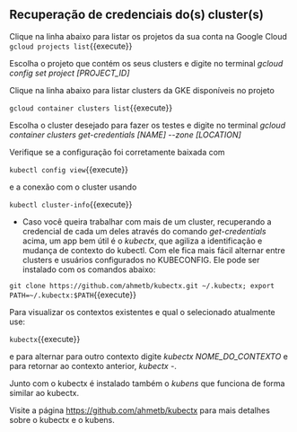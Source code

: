 ## Recuperação de credenciais do(s) cluster(s)
Clique na linha abaixo para listar os projetos da sua conta na Google Cloud
`gcloud projects list`{{execute}}

Escolha o projeto que contém os seus clusters e digite no terminal *gcloud config set project [PROJECT_ID]* 

Clique na linha abaixo para listar clusters da GKE disponíveis no projeto

`gcloud container clusters list`{{execute}}

Escolha o cluster desejado para fazer os testes e digite no terminal *gcloud container clusters get-credentials [NAME] --zone [LOCATION]*

Verifique se a configuração foi corretamente baixada com 

`kubectl config view`{{execute}}

e a conexão com o cluster usando 

`kubectl cluster-info`{{execute}}

* Caso você queira trabalhar com mais de um cluster, recuperando a credencial de cada um deles através do comando *get-credentials* acima, um app bem útil é o *kubectx*, que agiliza a identificação e mudança de contexto do kubectl. Com ele fica mais fácil alternar entre clusters e usuários configurados no KUBECONFIG. Ele pode ser instalado com os comandos abaixo:

`git clone https://github.com/ahmetb/kubectx.git ~/.kubectx; export PATH=~/.kubectx:$PATH`{{execute}}

Para visualizar os contextos existentes e qual o selecionado atualmente use:

`kubectx`{{execute}}

e para alternar para outro contexto digite *kubectx NOME_DO_CONTEXTO* e para retornar ao contexto anterior, *kubectx -*.

Junto com o kubectx é instalado também o *kubens* que funciona de forma similar ao kubectx.

Visite a página https://github.com/ahmetb/kubectx para mais detalhes sobre o kubectx e o kubens.
